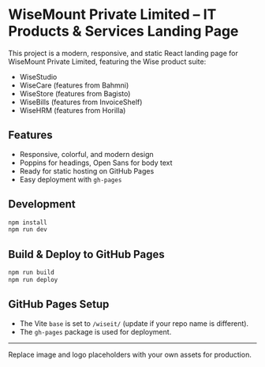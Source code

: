 # WiseMount Private Limited – IT Products & Services Landing Page

This project is a modern, responsive, and static React landing page for WiseMount Private Limited, featuring the Wise product suite:
- WiseStudio
- WiseCare (features from Bahmni)
- WiseStore (features from Bagisto)
- WiseBills (features from InvoiceShelf)
- WiseHRM (features from Horilla)

## Features
- Responsive, colorful, and modern design
- Poppins for headings, Open Sans for body text
- Ready for static hosting on GitHub Pages
- Easy deployment with `gh-pages`

## Development
```bash
npm install
npm run dev
```

## Build & Deploy to GitHub Pages
```bash
npm run build
npm run deploy
```

## GitHub Pages Setup
- The Vite `base` is set to `/wiseit/` (update if your repo name is different).
- The `gh-pages` package is used for deployment.

---

Replace image and logo placeholders with your own assets for production.
